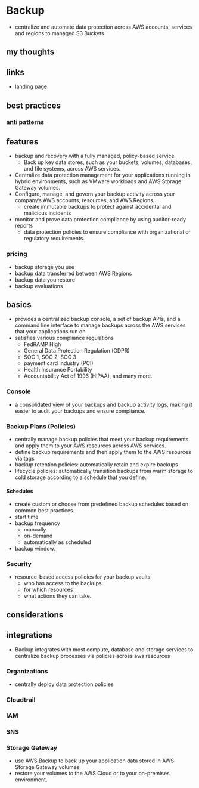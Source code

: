 # Backup

- centralize and automate data protection across AWS accounts, services and regions to managed S3 Buckets

## my thoughts

## links

- [landing page](https://aws.amazon.com/backup/?did=ap_card&trk=ap_card)

## best practices

### anti patterns

## features

- backup and recovery with a fully managed, policy-based service
  - Back up key data stores, such as your buckets, volumes, databases, and file systems, across AWS services.
- Centralize data protection management for your applications running in hybrid environments, such as VMware workloads and AWS Storage Gateway volumes.
- Configure, manage, and govern your backup activity across your company’s AWS accounts, resources, and AWS Regions.
  - create immutable backups to protect against accidental and malicious incidents
- monitor and prove data protection compliance by using auditor-ready reports
  - data protection policies to ensure compliance with organizational or regulatory requirements.

### pricing

- backup storage you use
- backup data transferred between AWS Regions
- backup data you restore
- backup evaluations

## basics

- provides a centralized backup console, a set of backup APIs, and a command line interface to manage backups across the AWS services that your applications run on
- satisfies various compliance regulations
  - FedRAMP High
  - General Data Protection Regulation (GDPR)
  - SOC 1, SOC 2, SOC 3
  - payment card industry (PCI)
  - Health Insurance Portability
  - Accountability Act of 1996 (HIPAA), and many more.

### Console

- a consolidated view of your backups and backup activity logs, making it easier to audit your backups and ensure compliance.

### Backup Plans (Policies)

- centrally manage backup policies that meet your backup requirements and apply them to your AWS resources across AWS services.
- define backup requirements and then apply them to the AWS resources via tags
- backup retention policies: automatically retain and expire backups
- lifecycle policies: automatically transition backups from warm storage to cold storage according to a schedule that you define.

#### Schedules

- create custom or choose from predefined backup schedules based on common best practices.
- start time
- backup frequency
  - manually
  - on-demand
  - automatically as scheduled
- backup window.

### Security

- resource-based access policies for your backup vaults
  - who has access to the backups
  - for which resources
  - what actions they can take.

## considerations

## integrations

- Backup integrates with most compute, database and storage services to centralize backup processes via policies across aws resources

### Organizations

- centrally deploy data protection policies

### Cloudtrail

### IAM

### SNS

### Storage Gateway

- use AWS Backup to back up your application data stored in AWS Storage Gateway volumes
- restore your volumes to the AWS Cloud or to your on-premises environment.
